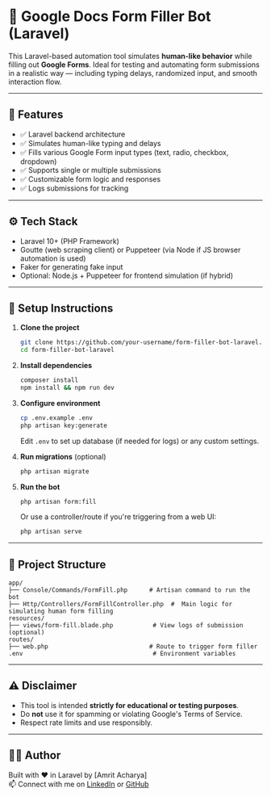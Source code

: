 # 🤖 Google Docs Form Filler Bot (Laravel)

This Laravel-based automation tool simulates **human-like behavior** while filling out **Google Forms**. Ideal for testing and automating form submissions in a realistic way — including typing delays, randomized input, and smooth interaction flow.

---

## 🧠 Features

- ✅ Laravel backend architecture  
- ✅ Simulates human-like typing and delays  
- ✅ Fills various Google Form input types (text, radio, checkbox, dropdown)  
- ✅ Supports single or multiple submissions  
- ✅ Customizable form logic and responses  
- ✅ Logs submissions for tracking

---

## ⚙️ Tech Stack

- Laravel 10+ (PHP Framework)  
- Goutte (web scraping client) or Puppeteer (via Node if JS browser automation is used)  
- Faker for generating fake input  
- Optional: Node.js + Puppeteer for frontend simulation (if hybrid)

---

## 🚀 Setup Instructions

1. **Clone the project**
   ```bash
   git clone https://github.com/your-username/form-filler-bot-laravel.git
   cd form-filler-bot-laravel
   ```

2. **Install dependencies**
   ```bash
   composer install
   npm install && npm run dev
   ```

3. **Configure environment**
   ```bash
   cp .env.example .env
   php artisan key:generate
   ```

   Edit `.env` to set up database (if needed for logs) or any custom settings.

4. **Run migrations** (optional)
   ```bash
   php artisan migrate
   ```

5. **Run the bot**
   ```bash
   php artisan form:fill
   ```

   Or use a controller/route if you're triggering from a web UI:
   ```bash
   php artisan serve
   ```

---

## 📂 Project Structure

```
app/
├── Console/Commands/FormFill.php      # Artisan command to run the bot
├── Http/Controllers/FormFillController.php  #  Main logic for simulating human form filling
resources/
├── views/form-fill.blade.php           # View logs of submission (optional)
routes/
├── web.php                            # Route to trigger form filler
.env                                    # Environment variables
```

---



## ⚠️ Disclaimer

- This tool is intended **strictly for educational or testing purposes**.
- Do **not** use it for spamming or violating Google's Terms of Service.
- Respect rate limits and use responsibly.

---

## 🧑‍💻 Author

Built with ❤️ in Laravel by [Amrit Acharya]  
📫 Connect with me on [LinkedIn](https://www.linkedin.com/in/amrit-acharya-7063472a8/) or [GitHub](https://github.com/Amrit-Acharya1)
